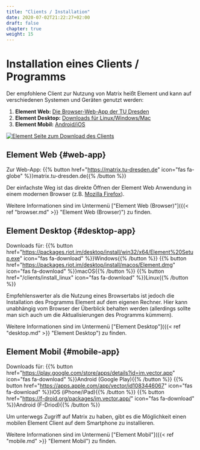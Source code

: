 ```yaml
---
title: "Clients / Installation"
date: 2020-07-02T21:22:27+02:00
draft: false
chapter: true
weight: 15
---
```


# Installation eines Clients / Programms

Der empfohlene Client zur Nutzung von Matrix heißt Element und kann auf verschiedenen Systemen und Geräten genutzt werden:
1. **Element Web:** [Die Browser-Web-App der TU Dresden](#web-app)
2. **Element Desktop:** [Downloads für Linux/Windows/Mac](#desktop-app)
3. **Element Mobil:** [Android/iOS](#mobile-app)

[![Element Seite zum Download des Clients](/images/12_Element-Download.png)](https://element.io/get-started)

## Element Web {#web-app}

Zur Web-App: {{% button href="https://matrix.tu-dresden.de" icon="fas fa-globe" %}}matrix.tu-dresden.de{{% /button %}}

Der einfachste Weg ist das direkte Öffnen der Element Web Anwendung in einem modernen Browser (z.B. [Mozilla Firefox](https://www.mozilla.org/de/firefox/)).

Weitere Informationen sind im Untermenü ["Element Web (Browser)"]({{< ref "browser.md" >}} "Element Web (Browser)") zu finden.

## Element Desktop {#desktop-app}

Downloads für: {{% button href="https://packages.riot.im/desktop/install/win32/x64/Element%20Setup.exe" icon="fas fa-download" %}}Windows{{% /button %}} {{% button href="https://packages.riot.im/desktop/install/macos/Element.dmg" icon="fas fa-download" %}}macOS{{% /button %}} {{% button href="/clients/install_linux" icon="fas fa-download" %}}Linux{{% /button %}}

Empfehlenswerter als die Nutzung eines Browsertabs ist jedoch die Installation des Programms Element auf dem eigenen Rechner. Hier kann unabhängig vom Browser der Überblick behalten werden (allerdings sollte man sich auch um die Aktualisierungen des Programms kümmern).

Weitere Informationen sind im Untermenü ["Element Desktop"]({{< ref "desktop.md" >}} "Element Desktop") zu finden.

## Element Mobil {#mobile-app}

Downloads für: {{% button href="https://play.google.com/store/apps/details?id=im.vector.app" icon="fas fa-download" %}}Android (Google Play){{% /button %}} {{% button href="https://apps.apple.com/app/vector/id1083446067" icon="fas fa-download" %}}iOS (iPhone/iPad){{% /button %}} {{% button href="https://f-droid.org/packages/im.vector.app/" icon="fas fa-download" %}}Android (F-Driod){{% /button %}}

Um unterwegs Zugriff auf Matrix zu haben, gibt es die Möglichkeit einen mobilen Element Client auf dem Smartphone zu installieren.

Weitere Informationen sind im Untermenü ["Element Mobil"]({{< ref "mobile.md" >}} "Element Mobil") zu finden.

